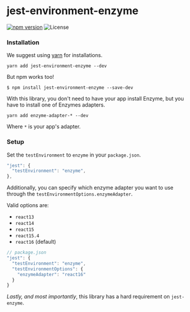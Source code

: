 # jest-environment-enzyme

[![npm version](https://img.shields.io/npm/v/jest-environment-enzyme.svg)](https://www.npmjs.com/package/jest-environment-enzyme)
![License](https://img.shields.io/npm/l/chai-enzyme.svg)

### Installation

We suggest using [yarn](https://github.com/yarnpkg/yarn) for installations.

```
yarn add jest-environment-enzyme --dev
```

But npm works too!

```
$ npm install jest-environment-enzyme --save-dev
```

With this library, you don't need to have your app install Enzyme, but you have to install one of Enzymes adapters.

```
yarn add enzyme-adapter-* --dev
```

Where `*` is your app's adapter.


### Setup

Set the `testEnvironment` to `enzyme` in your `package.json`.

```js
"jest": {
  "testEnvironment": "enzyme",
},
```

Additionally, you can specify which enzyme adapter you want to use through the `testEnvironmentOptions.enzymeAdapter`.

Valid options are:

* `react13`
* `react14`
* `react15`
* `react15.4`
* `react16` (default)

```js
// package.json
"jest": {
  "testEnvironment": "enzyme",
  "testEnvironmentOptions": {
    "enzymeAdapter": "react16"
  }
}
```

*Lastly, and _most importantly_*, this library has a hard requirement on `jest-enzyme`.
